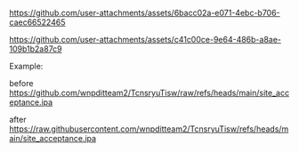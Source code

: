 

https://github.com/user-attachments/assets/6bacc02a-e071-4ebc-b706-caec66522465



https://github.com/user-attachments/assets/c41c00ce-9e64-486b-a8ae-109b1b2a87c9


Example:

before
https://github.com/wnpditteam2/TcnsryuTisw/raw/refs/heads/main/site_acceptance.ipa

after
https://raw.githubusercontent.com/wnpditteam2/TcnsryuTisw/refs/heads/main/site_acceptance.ipa
